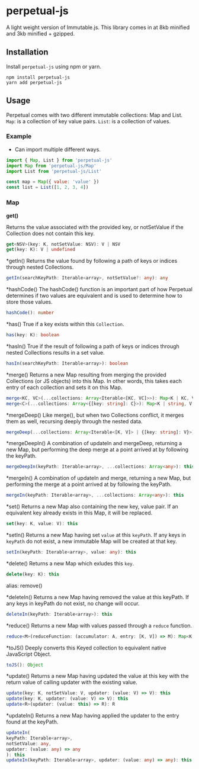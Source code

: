 # perpetual-js
A light weight version of Immutable.js.
This library comes in at 8kb minified and 3kb minified + gzipped.

## Installation
Install `perpetual-js` using npm or yarn.
```
npm install perpetual-js
yarn add perpetual-js
```

## Usage

Perpetual comes with two different immutable collections: Map and List.
`Map`: is a collection of key value pairs.
`List`: is a collection of values.

### Example
* Can import multiple different ways.

```jsx
import { Map, List } from 'perpetual-js'
import Map from 'perpetual-js/Map'
import List from 'perpetual-js/List'

const map = Map({ value: 'value' })
const list = List([1, 2, 3, 4])
```

### Map
**get()**

Returns the value associated with the provided key, or notSetValue if the Collection does not contain this key.
```typescript
get<NSV>(key: K, notSetValue: NSV): V | NSV
get(key: K): V | undefined
```

*getIn()
Returns the value found by following a path of keys or indices through nested Collections.
```typescript
getIn(searchKeyPath: Iterable<array>, notSetValue?: any): any
```

*hashCode()
The hashCode() function is an important part of how Perpetual determines if two values are equivalent and is used to determine how to store those values.
```typescript
hashCode(): number
```

*has()
True if a key exists within this `Collection`.
```typescript
has(key: K): boolean
```

*hasIn()
True if the result of following a path of keys or indices through nested Collections results in a set value.
```typescript
hasIn(searchKeyPath: Iterable<array>): boolean
```

*merge()
Returns a new Map resulting from merging the provided Collections (or JS objects) into this Map. In other words, this takes each entry of each collection and sets it on this Map.
```typescript
merge<KC, VC>(...collections: Array<Iterable<[KC, VC]>>): Map<K | KC, V | VC>
merge<C>(...collections: Array<{[key: string]: C}>): Map<K | string, V | C>
```

*mergeDeep()
Like merge(), but when two Collections conflict, it merges them as well, recursing deeply through the nested data.
```typescript
mergeDeep(...collections: Array<Iterable<[K, V]> | {[key: string]: V}>): this
```

*mergeDeepIn()
A combination of updateIn and mergeDeep, returning a new Map, but performing the deep merge at a point arrived at by following the keyPath.
```typescript
mergeDeepIn(keyPath: Iterable<array>, ...collections: Array<any>): this
```

*mergeIn()
A combination of updateIn and merge, returning a new Map, but performing the merge at a point arrived at by following the keyPath.
```typescript
mergeIn(keyPath: Iterable<array>, ...collections: Array<any>): this
```

*set()
Returns a new Map also containing the new key, value pair. If an equivalent key already exists in this Map, it will be replaced.
```typescript
set(key: K, value: V): this
```

*setIn()
Returns a new Map having set `value` at this `keyPath`. If any keys in `keyPath` do not exist, a new immutable Map will be created at that key.
```typescript
setIn(keyPath: Iterable<array>, value: any): this
```

*delete()
Returns a new Map which exludes this `key`.
```typescript
delete(key: K): this
```
alias: remove()

*deleteIn()
Returns a new Map having removed the value at this keyPath. If any keys in keyPath do not exist, no change will occur.
```typescript
deleteIn(keyPath: Iterable<array>): this
```

*reduce()
Returns a new Map with values passed through a `reduce` function.
```typescript
reduce<M>(reduceFunction: (accumulator: A, entry: [K, V]) => M): Map<K, M>
```

*toJS()
Deeply converts this Keyed collection to equivalent native JavaScript Object.
```typescript
toJS(): Object
```

*update()
Returns a new Map having updated the value at this key with the return value of calling updater with the existing value.
```typescript
update(key: K, notSetValue: V, updater: (value: V) => V): this
update(key: K, updater: (value: V) => V): this
update<R>(updater: (value: this) => R): R
```

*updateIn()
Returns a new Map having applied the updater to the entry found at the keyPath.
```typescript
updateIn(
keyPath: Iterable<array>,
notSetValue: any,
updater: (value: any) => any
): this
updateIn(keyPath: Iterable<array>, updater: (value: any) => any): this
```

